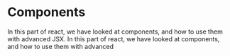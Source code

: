 # Components

In this part of react, we have looked at components, and how to use them with advanced JSX.
In this part of react, we have looked at components, and how to use them with advanced